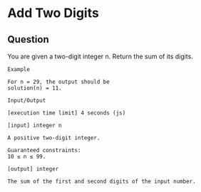 
# Add Two Digits

## Question

You are given a two-digit integer n. Return the sum of its digits.

```
Example

For n = 29, the output should be
solution(n) = 11.

Input/Output

[execution time limit] 4 seconds (js)

[input] integer n

A positive two-digit integer.

Guaranteed constraints:
10 ≤ n ≤ 99.

[output] integer

The sum of the first and second digits of the input number.


```
